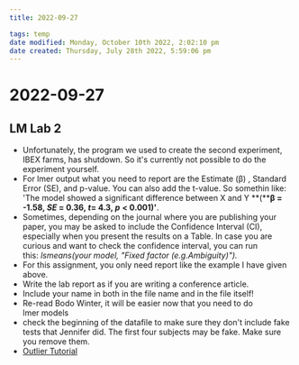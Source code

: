 ```yaml
---
title: 2022-09-27

tags: temp 
date modified: Monday, October 10th 2022, 2:02:10 pm
date created: Thursday, July 28th 2022, 5:59:06 pm
---
```


# 2022-09-27

## LM Lab 2
- Unfortunately, the program we used to create the second experiment, IBEX farms, has shutdown. So it's currently not possible to do the experiment yourself.
- For lmer output what you need to report are the Estimate (β) , Standard Error (SE), and p-value. You can also add the t-value. So somethin like:  'The model showed a significant difference between X and Y **(****β = -1.58, _SE_ = 0.36, _t_= 4.3, _p_** **< 0.001)'**. 
- Sometimes, depending on the journal where you are publishing your paper, you may be asked to include the Confidence Interval (CI), especially when you present the results on a Table. In case you are curious and want to check the confidence interval, you can run this: _lsmeans(your model, "Fixed factor (e.g.Ambiguity)")._ 
- For this assignment, you only need report like the example I have given above.
- Write the lab report as if you are writing a conference article.
- Include your name in both in the file name and in the file itself!
- Re-read Bodo Winter, it will be easier now that you need to do lmer models
- check the beginning of the datafile to make sure they don't include fake tests that Jennifer did. The first four subjects may be fake. Make sure you remove them.
- [Outlier Tutorial](https://condor.depaul.edu/dallbrit/extra/resources/ReactionTimeData-2017-4-4.html)



